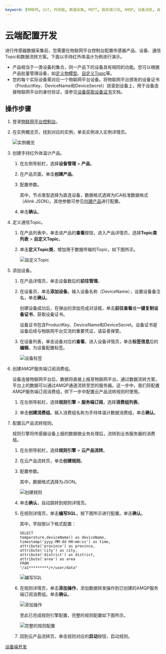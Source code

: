 ```yaml
---
keyword: [物联网, IoT, 传感器, 数据采集, MQTT, 服务端订阅, AMQP, 设备消息, 自定义Topic]
---
```


# 云端配置开发

进行传感器数据采集前，您需要在物联网平台控制台配置传感器产品、设备、通信Topic和数据流转方案。下面以手持红外体温计为例进行演示。

-   产品相当于一类设备的集合，同一产品下的设备具有相同的功能。您可以根据产品批量管理设备，如[定义物模型](/cn.zh-CN/设备管理/物模型/单个添加物模型.md)、[自定义Topic](/cn.zh-CN/设备接入/消息通信Topic/自定义Topic.md)等。
-   您的每个实际设备需对应一个物联网平台设备。将物联网平台颁发的设备证书（ProductKey、DeviceName和DeviceSecret）烧录到设备上，用于设备连接物联网平台的身份验证，请参见[设备获取设备证书](/cn.zh-CN/设备接入/设备获取设备证书/概述.md)文档。

## 操作步骤

1.  登录[物联网平台控制台](http://iot.console.aliyun.com/)。

2.  在实例概览页，找到对应的实例，单击实例进入实例详情页。

    ![实例概览](https://static-aliyun-doc.oss-accelerate.aliyuncs.com/assets/img/zh-CN/8727475061/p174584.png)

3.  创建手持红外体温计产品。

    1.  在左侧导航栏，选择**设备管理** \> **产品**。

    2.  在产品页面，单击**创建产品**。

    3.  配置参数。

        其中，节点类型选择为直连设备，数据格式选择为ICA标准数据格式（Alink JSON）。其他参数可参见[创建产品](/cn.zh-CN/设备接入/创建产品.md)进行配置。

    4.  单击**确认**。

4.  定义通信Topic。

    1.  在产品列表中，单击该产品的**查看**按钮，进入产品详情页，选择**Topic类列表** \> **自定义Topic**。

    2.  单击**定义Topic类**，增加用于数据传输的Topic，如下图所示。

        ![自定义Topic](https://static-aliyun-doc.oss-accelerate.aliyuncs.com/assets/img/zh-CN/4408649951/p110039.png)

5.  添加设备。

    1.  在产品详情页，单击设备数后的**前往管理**。

    2.  在设备页，单击**添加设备**。输入设备名称（DeviceName），设置设备备注名，单击**确认**。

        创建设备成功后，在弹出的添加完成对话框，单击**前往查看**或**一键复制设备证书**，获取设备证书。

        设备证书包含ProductKey、DeviceName和DeviceSecret。设备证书是设备后续与物联网平台交流的重要凭证，请妥善保管。

    3.  在设备列表，单击设备对应的**查看**，进入设备详情页，单击**标签信息**后的**编辑**，为设备配置标签。

        ![设备标签](https://static-aliyun-doc.oss-accelerate.aliyuncs.com/assets/img/zh-CN/4908649951/p110057.png)

6.  创建AMQP服务端订阅消费组。

    设备连接物联网平台后，数据将直接上报至物联网平台。通过数据流转方案，平台上的数据可以通过AMQP通道流转至您的服务器。这一步中，我们将配置AMQP服务端订阅消费组，供下一步中配置云产品流转规则时使用。

    1.  在左侧导航栏，选择**规则引擎** \> **服务端订阅**，选择**消费组列表**。

    2.  单击**创建消费组**。输入消费组名称为手持体温计数据消费组，单击**确认**。

7.  配置云产品流转规则。

    规则引擎将传感器设备上报的数据做业务处理后，流转到业务服务器的消费组。

    1.  在左侧导航栏，选择**规则引擎** \> **云产品流转**。

    2.  在云产品流转页，单击**创建规则**。

    3.  配置参数。

        其中，数据格式选择为JSON。

        ![创建规则](https://static-aliyun-doc.oss-accelerate.aliyuncs.com/assets/img/zh-CN/4408649951/p109991.png)

    4.  单击**确认**，自动跳转到规则详情页。

    5.  在规则详情页，单击**编写SQL**，按下图所示进行配置。单击**确认**。

        其中，字段按以下格式配置：

        ```
        SELECT 
        temperature,deviceName() as deviceName,
        timestamp('yyyy-MM-dd HH:mm:ss') as time, 
        attribute('province') as province, 
        attribute('city') as city, 
        attribute('district') as district, 
        attribute('area') as area 
        FROM 
        "/a1*********/+/user/data"
        ```

        ![编写SQL](https://static-aliyun-doc.oss-accelerate.aliyuncs.com/assets/img/zh-CN/4408649951/p110046.png)

    6.  在规则详情页，单击**添加操作**，添加数据转发操作到已创建的AMQP服务端订阅消费组。单击**确认**。

        ![添加操作](https://static-aliyun-doc.oss-accelerate.aliyuncs.com/assets/img/zh-CN/9308649951/p162260.png)

        至此已完成规则引擎配置，完整的规则配置如下图所示。

        ![完整的规则配置](https://static-aliyun-doc.oss-accelerate.aliyuncs.com/assets/img/zh-CN/4408649951/p110050.png)

    7.  回到云产品流转页，单击规则对应的**启动**按钮，启动规则。


[设备端开发](/cn.zh-CN/最佳实践/场景应用/传感器数据采集解决方案/设备端开发.md)

